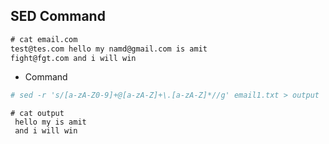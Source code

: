 ## SED Command

```txt
# cat email.com
test@tes.com hello my namd@gmail.com is amit
fight@fgt.com and i will win
```
- Command
```bash
# sed -r 's/[a-zA-Z0-9]+@[a-zA-Z]+\.[a-zA-Z]*//g' email1.txt > output
```

```ext
# cat output
 hello my is amit
 and i will win
``` 
